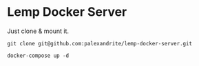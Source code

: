 # Lemp Docker Server

Just clone & mount it.

`git clone git@github.com:palexandrite/lemp-docker-server.git`

`docker-compose up -d`
